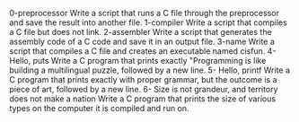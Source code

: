 0-preprocessor
Write a script that runs a C file through the preprocessor and save the result into another file.
1-compiler
Write a script that compiles a C file but does not link.
2-assembler
Write a script that generates the assembly code of a C code and save it in an output file.
3-name
Write a script that compiles a C file and creates an executable named cisfun.
4- Hello, puts
Write a C program that prints exactly "Programming is like building a multilingual puzzle, followed by a new line.
5- Hello, printf
Write a C program that prints exactly with proper grammar, but the outcome is a piece of art, followed by a new line.
6- Size is not grandeur, and territory does not make a nation
Write a C program that prints the size of various types on the computer it is compiled and run on.
